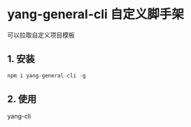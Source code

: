 # yang-general-cli 自定义脚手架

可以拉取自定义项目模板

## 1. 安装

```js
npm i yang-general-cli -g
```

## 2. 使用

yang-cli
